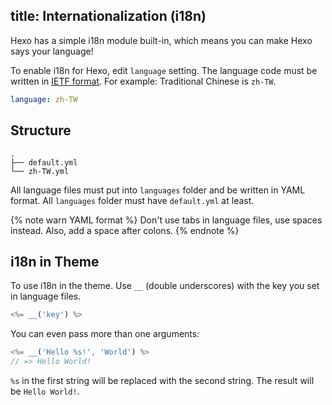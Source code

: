 title: Internationalization (i18n)
---
Hexo has a simple i18n module built-in, which means you can make Hexo says your language!

To enable i18n for Hexo, edit `language` setting. The language code must be written in [IETF format](http://www.w3.org/International/articles/language-tags/). For example: Traditional Chinese is `zh-TW`.

``` yaml
language: zh-TW
```

## Structure

``` plain
.
├── default.yml
└── zh-TW.yml
```

All language files must put into `languages` folder and be written in YAML format. All `languages` folder must have `default.yml` at least.

{% note warn YAML format %}
Don't use tabs in language files, use spaces instead. Also, add a space after colons.
{% endnote %}

## i18n in Theme

To use i18n in the theme. Use `__` (double underscores) with the key you set in language files.

``` js
<%= __('key') %>
```

You can even pass more than one arguments:

``` js
<%= __('Hello %s!', 'World') %>
// => Hello World!
```

`%s` in the first string will be replaced with the second string. The result will be `Hello World!`.